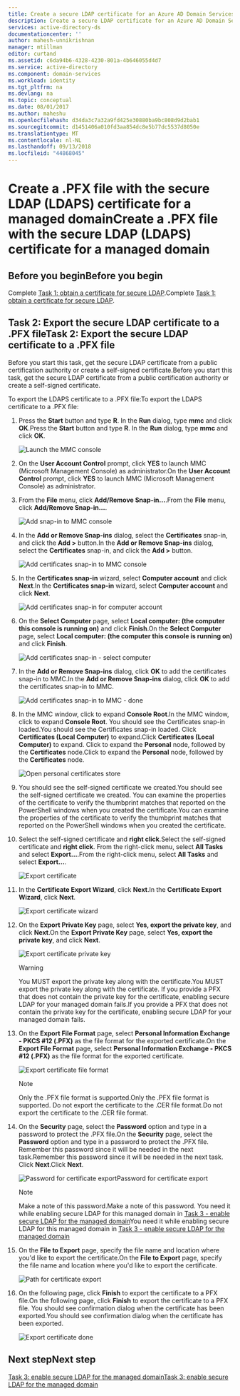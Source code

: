 ```yaml
---
title: Create a secure LDAP certificate for an Azure AD Domain Services manage domain | Microsoft Docs
description: Create a secure LDAP certificate for an Azure AD Domain Services manage domain
services: active-directory-ds
documentationcenter: ''
author: mahesh-unnikrishnan
manager: mtillman
editor: curtand
ms.assetid: c6da94b6-4328-4230-801a-4b646055d4d7
ms.service: active-directory
ms.component: domain-services
ms.workload: identity
ms.tgt_pltfrm: na
ms.devlang: na
ms.topic: conceptual
ms.date: 08/01/2017
ms.author: maheshu
ms.openlocfilehash: d34da3c7a32a9fd425e30880ba9bc808d9d2bab1
ms.sourcegitcommit: d1451406a010fd3aa854dc8e5b77dc5537d8050e
ms.translationtype: MT
ms.contentlocale: nl-NL
ms.lasthandoff: 09/13/2018
ms.locfileid: "44868045"
---
```

# <a name="create-a-pfx-file-with-the-secure-ldap-ldaps-certificate-for-a-managed-domain"></a><span data-ttu-id="ef993-103">Create a .PFX file with the secure LDAP (LDAPS) certificate for a managed domain</span><span class="sxs-lookup"><span data-stu-id="ef993-103">Create a .PFX file with the secure LDAP (LDAPS) certificate for a managed domain</span></span>

## <a name="before-you-begin"></a><span data-ttu-id="ef993-104">Before you begin</span><span class="sxs-lookup"><span data-stu-id="ef993-104">Before you begin</span></span>
<span data-ttu-id="ef993-105">Complete [Task 1: obtain a certificate for secure LDAP](active-directory-ds-admin-guide-configure-secure-ldap.md).</span><span class="sxs-lookup"><span data-stu-id="ef993-105">Complete [Task 1: obtain a certificate for secure LDAP](active-directory-ds-admin-guide-configure-secure-ldap.md).</span></span>


## <a name="task-2-export-the-secure-ldap-certificate-to-a-pfx-file"></a><span data-ttu-id="ef993-106">Task 2: Export the secure LDAP certificate to a .PFX file</span><span class="sxs-lookup"><span data-stu-id="ef993-106">Task 2: Export the secure LDAP certificate to a .PFX file</span></span>
<span data-ttu-id="ef993-107">Before you start this task, get the secure LDAP certificate from a public certification authority or create a self-signed certificate.</span><span class="sxs-lookup"><span data-stu-id="ef993-107">Before you start this task, get the secure LDAP certificate from a public certification authority or create a self-signed certificate.</span></span>

<span data-ttu-id="ef993-108">To export the LDAPS certificate to a .PFX file:</span><span class="sxs-lookup"><span data-stu-id="ef993-108">To export the LDAPS certificate to a .PFX file:</span></span>

1. <span data-ttu-id="ef993-109">Press the **Start** button and type **R**. In the **Run** dialog, type **mmc** and click **OK**.</span><span class="sxs-lookup"><span data-stu-id="ef993-109">Press the **Start** button and type **R**. In the **Run** dialog, type **mmc** and click **OK**.</span></span>

    ![Launch the MMC console](./media/active-directory-domain-services-admin-guide/secure-ldap-start-run.png)
2. <span data-ttu-id="ef993-111">On the **User Account Control** prompt, click **YES** to launch MMC (Microsoft Management Console) as administrator.</span><span class="sxs-lookup"><span data-stu-id="ef993-111">On the **User Account Control** prompt, click **YES** to launch MMC (Microsoft Management Console) as administrator.</span></span>
3. <span data-ttu-id="ef993-112">From the **File** menu, click **Add/Remove Snap-in...**.</span><span class="sxs-lookup"><span data-stu-id="ef993-112">From the **File** menu, click **Add/Remove Snap-in...**.</span></span>

    ![Add snap-in to MMC console](./media/active-directory-domain-services-admin-guide/secure-ldap-add-snapin.png)
4. <span data-ttu-id="ef993-114">In the **Add or Remove Snap-ins** dialog, select the **Certificates** snap-in, and click the **Add >** button.</span><span class="sxs-lookup"><span data-stu-id="ef993-114">In the **Add or Remove Snap-ins** dialog, select the **Certificates** snap-in, and click the **Add >** button.</span></span>

    ![Add certificates snap-in to MMC console](./media/active-directory-domain-services-admin-guide/secure-ldap-add-certificates-snapin.png)
5. <span data-ttu-id="ef993-116">In the **Certificates snap-in** wizard, select **Computer account** and click **Next**.</span><span class="sxs-lookup"><span data-stu-id="ef993-116">In the **Certificates snap-in** wizard, select **Computer account** and click **Next**.</span></span>

    ![Add certificates snap-in for computer account](./media/active-directory-domain-services-admin-guide/secure-ldap-add-certificates-computer-account.png)
6. <span data-ttu-id="ef993-118">On the **Select Computer** page, select **Local computer: (the computer this console is running on)** and click **Finish**.</span><span class="sxs-lookup"><span data-stu-id="ef993-118">On the **Select Computer** page, select **Local computer: (the computer this console is running on)** and click **Finish**.</span></span>

    ![Add certificates snap-in - select computer](./media/active-directory-domain-services-admin-guide/secure-ldap-add-certificates-local-computer.png)
7. <span data-ttu-id="ef993-120">In the **Add or Remove Snap-ins** dialog, click **OK** to add the certificates snap-in to MMC.</span><span class="sxs-lookup"><span data-stu-id="ef993-120">In the **Add or Remove Snap-ins** dialog, click **OK** to add the certificates snap-in to MMC.</span></span>

    ![Add certificates snap-in to MMC - done](./media/active-directory-domain-services-admin-guide/secure-ldap-add-certificates-snapin-done.png)
8. <span data-ttu-id="ef993-122">In the MMC window, click to expand **Console Root**.</span><span class="sxs-lookup"><span data-stu-id="ef993-122">In the MMC window, click to expand **Console Root**.</span></span> <span data-ttu-id="ef993-123">You should see the Certificates snap-in loaded.</span><span class="sxs-lookup"><span data-stu-id="ef993-123">You should see the Certificates snap-in loaded.</span></span> <span data-ttu-id="ef993-124">Click **Certificates (Local Computer)** to expand.</span><span class="sxs-lookup"><span data-stu-id="ef993-124">Click **Certificates (Local Computer)** to expand.</span></span> <span data-ttu-id="ef993-125">Click to expand the **Personal** node, followed by the **Certificates** node.</span><span class="sxs-lookup"><span data-stu-id="ef993-125">Click to expand the **Personal** node, followed by the **Certificates** node.</span></span>

    ![Open personal certificates store](./media/active-directory-domain-services-admin-guide/secure-ldap-open-personal-store.png)
9. <span data-ttu-id="ef993-127">You should see the self-signed certificate we created.</span><span class="sxs-lookup"><span data-stu-id="ef993-127">You should see the self-signed certificate we created.</span></span> <span data-ttu-id="ef993-128">You can examine the properties of the certificate to verify the thumbprint matches that reported on the PowerShell windows when you created the certificate.</span><span class="sxs-lookup"><span data-stu-id="ef993-128">You can examine the properties of the certificate to verify the thumbprint matches that reported on the PowerShell windows when you created the certificate.</span></span>
10. <span data-ttu-id="ef993-129">Select the self-signed certificate and **right click**.</span><span class="sxs-lookup"><span data-stu-id="ef993-129">Select the self-signed certificate and **right click**.</span></span> <span data-ttu-id="ef993-130">From the right-click menu, select **All Tasks** and select **Export...**.</span><span class="sxs-lookup"><span data-stu-id="ef993-130">From the right-click menu, select **All Tasks** and select **Export...**.</span></span>

    ![Export certificate](./media/active-directory-domain-services-admin-guide/secure-ldap-export-cert.png)
11. <span data-ttu-id="ef993-132">In the **Certificate Export Wizard**, click **Next**.</span><span class="sxs-lookup"><span data-stu-id="ef993-132">In the **Certificate Export Wizard**, click **Next**.</span></span>

    ![Export certificate wizard](./media/active-directory-domain-services-admin-guide/secure-ldap-export-cert-wizard.png)
12. <span data-ttu-id="ef993-134">On the **Export Private Key** page, select **Yes, export the private key**, and click **Next**.</span><span class="sxs-lookup"><span data-stu-id="ef993-134">On the **Export Private Key** page, select **Yes, export the private key**, and click **Next**.</span></span>

    ![Export certificate private key](./media/active-directory-domain-services-admin-guide/secure-ldap-export-private-key.png)

    > [!WARNING]
    > <span data-ttu-id="ef993-136">You MUST export the private key along with the certificate.</span><span class="sxs-lookup"><span data-stu-id="ef993-136">You MUST export the private key along with the certificate.</span></span> <span data-ttu-id="ef993-137">If you provide a PFX that does not contain the private key for the certificate, enabling secure LDAP for your managed domain fails.</span><span class="sxs-lookup"><span data-stu-id="ef993-137">If you provide a PFX that does not contain the private key for the certificate, enabling secure LDAP for your managed domain fails.</span></span>
    >
    >

13. <span data-ttu-id="ef993-138">On the **Export File Format** page, select **Personal Information Exchange - PKCS #12 (.PFX)** as the file format for the exported certificate.</span><span class="sxs-lookup"><span data-stu-id="ef993-138">On the **Export File Format** page, select **Personal Information Exchange - PKCS #12 (.PFX)** as the file format for the exported certificate.</span></span>

    ![Export certificate file format](./media/active-directory-domain-services-admin-guide/secure-ldap-export-to-pfx.png)

    > [!NOTE]
    > <span data-ttu-id="ef993-140">Only the .PFX file format is supported.</span><span class="sxs-lookup"><span data-stu-id="ef993-140">Only the .PFX file format is supported.</span></span> <span data-ttu-id="ef993-141">Do not export the certificate to the .CER file format.</span><span class="sxs-lookup"><span data-stu-id="ef993-141">Do not export the certificate to the .CER file format.</span></span>
    >
    >

14. <span data-ttu-id="ef993-142">On the **Security** page, select the **Password** option and type in a password to protect the .PFX file.</span><span class="sxs-lookup"><span data-stu-id="ef993-142">On the **Security** page, select the **Password** option and type in a password to protect the .PFX file.</span></span> <span data-ttu-id="ef993-143">Remember this password since it will be needed in the next task.</span><span class="sxs-lookup"><span data-stu-id="ef993-143">Remember this password since it will be needed in the next task.</span></span> <span data-ttu-id="ef993-144">Click **Next**.</span><span class="sxs-lookup"><span data-stu-id="ef993-144">Click **Next**.</span></span>

    ![<span data-ttu-id="ef993-145">Password for certificate export</span><span class="sxs-lookup"><span data-stu-id="ef993-145">Password for certificate export</span></span> ](./media/active-directory-domain-services-admin-guide/secure-ldap-export-select-password.png)

    > [!NOTE]
    > <span data-ttu-id="ef993-146">Make a note of this password.</span><span class="sxs-lookup"><span data-stu-id="ef993-146">Make a note of this password.</span></span> <span data-ttu-id="ef993-147">You need it while enabling secure LDAP for this managed domain in [Task 3 - enable secure LDAP for the managed domain](active-directory-ds-admin-guide-configure-secure-ldap-enable-ldaps.md)</span><span class="sxs-lookup"><span data-stu-id="ef993-147">You need it while enabling secure LDAP for this managed domain in [Task 3 - enable secure LDAP for the managed domain](active-directory-ds-admin-guide-configure-secure-ldap-enable-ldaps.md)</span></span>
    >
    >

15. <span data-ttu-id="ef993-148">On the **File to Export** page, specify the file name and location where you'd like to export the certificate.</span><span class="sxs-lookup"><span data-stu-id="ef993-148">On the **File to Export** page, specify the file name and location where you'd like to export the certificate.</span></span>

    ![Path for certificate export](./media/active-directory-domain-services-admin-guide/secure-ldap-export-select-path.png)
16. <span data-ttu-id="ef993-150">On the following page, click **Finish** to export the certificate to a PFX file.</span><span class="sxs-lookup"><span data-stu-id="ef993-150">On the following page, click **Finish** to export the certificate to a PFX file.</span></span> <span data-ttu-id="ef993-151">You should see confirmation dialog when the certificate has been exported.</span><span class="sxs-lookup"><span data-stu-id="ef993-151">You should see confirmation dialog when the certificate has been exported.</span></span>

    ![Export certificate done](./media/active-directory-domain-services-admin-guide/secure-ldap-exported-as-pfx.png)


## <a name="next-step"></a><span data-ttu-id="ef993-153">Next step</span><span class="sxs-lookup"><span data-stu-id="ef993-153">Next step</span></span>
[<span data-ttu-id="ef993-154">Task 3: enable secure LDAP for the managed domain</span><span class="sxs-lookup"><span data-stu-id="ef993-154">Task 3: enable secure LDAP for the managed domain</span></span>](active-directory-ds-admin-guide-configure-secure-ldap-enable-ldaps.md)
